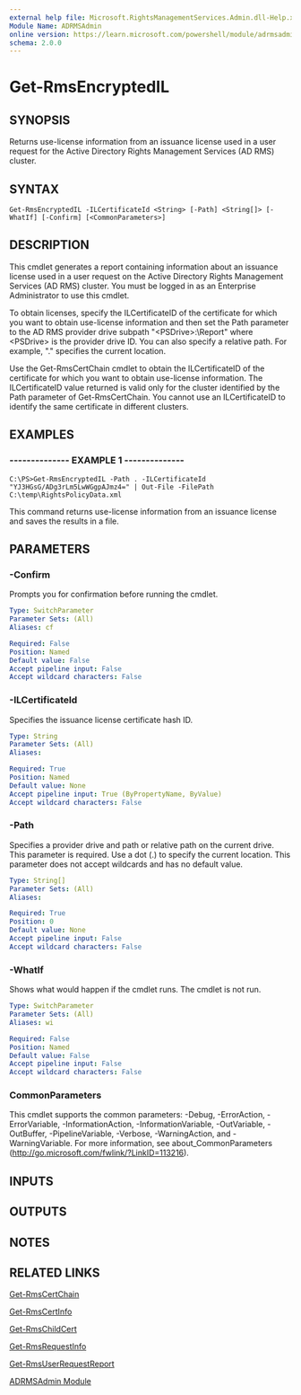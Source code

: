 ```yaml
---
external help file: Microsoft.RightsManagementServices.Admin.dll-Help.xml
Module Name: ADRMSAdmin
online version: https://learn.microsoft.com/powershell/module/adrmsadmin/get-rmsencryptedil?view=windowsserver2012-ps&wt.mc_id=ps-gethelp
schema: 2.0.0
---
```


# Get-RmsEncryptedIL

## SYNOPSIS
Returns use-license information from an issuance license used in a user request for the Active Directory Rights Management Services (AD RMS) cluster.

## SYNTAX

```
Get-RmsEncryptedIL -ILCertificateId <String> [-Path] <String[]> [-WhatIf] [-Confirm] [<CommonParameters>]
```

## DESCRIPTION
This cmdlet generates a report containing information about an issuance license used in a user request on the Active Directory Rights Management Services (AD RMS) cluster.
You must be logged in as an Enterprise Administrator to use this cmdlet.

To obtain licenses, specify the ILCertificateID of the certificate for which you want to obtain use-license information and then set the Path parameter to the AD RMS provider drive subpath "\<PSDrive\>:\Report" where \<PSDrive\> is the provider drive ID.
You can also specify a relative path.
For example, "." specifies the current location.

Use the Get-RmsCertChain cmdlet to obtain the ILCertificateID of the certificate for which you want to obtain use-license information.
The ILCertificateID value returned is valid only for the cluster identified by the Path parameter of Get-RmsCertChain.
You cannot use an ILCertificateID to identify the same certificate in different clusters.

## EXAMPLES

### --------------  EXAMPLE 1 --------------
```
C:\PS>Get-RmsEncryptedIL -Path . -ILCertificateId "YJ3HGsG/ADg3rLm5LwWGgpAJmz4=" | Out-File -FilePath C:\temp\RightsPolicyData.xml
```

This command returns use-license information from an issuance license and saves the results in a file.

## PARAMETERS

### -Confirm
Prompts you for confirmation before running the cmdlet.

```yaml
Type: SwitchParameter
Parameter Sets: (All)
Aliases: cf

Required: False
Position: Named
Default value: False
Accept pipeline input: False
Accept wildcard characters: False
```

### -ILCertificateId
Specifies the issuance license certificate hash ID.

```yaml
Type: String
Parameter Sets: (All)
Aliases: 

Required: True
Position: Named
Default value: None
Accept pipeline input: True (ByPropertyName, ByValue)
Accept wildcard characters: False
```

### -Path
Specifies a provider drive and path or relative path on the current drive.
This parameter is required.
Use a dot (.) to specify the current location.
This parameter does not accept wildcards and has no default value.

```yaml
Type: String[]
Parameter Sets: (All)
Aliases: 

Required: True
Position: 0
Default value: None
Accept pipeline input: False
Accept wildcard characters: False
```

### -WhatIf
Shows what would happen if the cmdlet runs.
The cmdlet is not run.

```yaml
Type: SwitchParameter
Parameter Sets: (All)
Aliases: wi

Required: False
Position: Named
Default value: False
Accept pipeline input: False
Accept wildcard characters: False
```

### CommonParameters
This cmdlet supports the common parameters: -Debug, -ErrorAction, -ErrorVariable, -InformationAction, -InformationVariable, -OutVariable, -OutBuffer, -PipelineVariable, -Verbose, -WarningAction, and -WarningVariable. For more information, see about_CommonParameters (http://go.microsoft.com/fwlink/?LinkID=113216).

## INPUTS

## OUTPUTS

## NOTES

## RELATED LINKS

[Get-RmsCertChain](./Get-RmsCertChain.md)

[Get-RmsCertInfo](./Get-RmsCertInfo.md)

[Get-RmsChildCert](./Get-RmsChildCert.md)

[Get-RmsRequestInfo](./Get-RmsRequestInfo.md)

[Get-RmsUserRequestReport](./Get-RmsUserRequestReport.md)

[ADRMSAdmin Module](./ADRMSAdmin.md)

